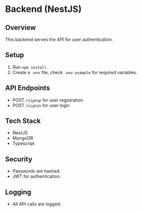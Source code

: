 # Backend (NestJS)

## Overview

This backend serves the API for user authentication.

## Setup

1. Run `npm install`.
2. Create a `.env` file, check `.env.example` for required variables.

## API Endpoints

- POST `/signup` for user registration
- POST `/signin` for user login

## Tech Stack

- NestJS
- MongoDB
- Typescript

## Security

- Passwords are hashed.
- JWT for authentication.

## Logging

- All API calls are logged.
